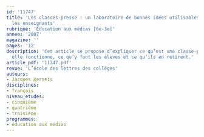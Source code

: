 ```yaml
---
id: '11747'
title: 'Les classes-presse : un laboratoire de bonnes idées utilisables par tous
  les enseignants'
rubrique: 'Éducation aux médias [6e-3e]'
annee: '2007'
magazine: ''
pages: '12'
description: 'Cet article se propose d’expliquer ce qu’est une classe-presse, comment
  elle fonctionne, ce qu’y font les élèves et ce qu’ils en retirent.'
article_pdf: '11747.pdf'
revue: 'L’école des lettres des collèges'
auteurs:
- Jacques Kerneis
disciplines:
- français
niveau_etudes:
- cinquième
- quatrième
- troisième
programmes:
- éducation aux médias
---
```

